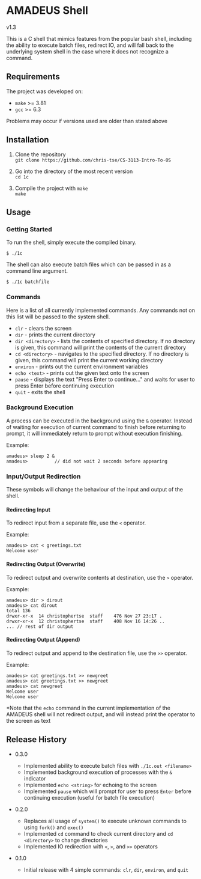 # AMADEUS Shell
v1.3

This is a C shell that mimics features from the popular bash shell, including the ability to execute batch files, redirect IO, and will fall back to the underlying system shell in the case where it does not recognize a command.

## Requirements

The project was developed on:

- `make` >= 3.81
- `gcc` >= 6.3

Problems may occur if versions used are older than stated above


## Installation

1. Clone the repository<br>
`git clone https://github.com/chris-tse/CS-3113-Intro-To-OS`

2. Go into the directory of the most recent version<br>
`cd 1c`

3. Compile the project with `make`<br>
`make`

## Usage

### Getting Started
To run the shell, simply execute the compiled binary.
```
$ ./1c
```
The shell can also execute batch files which can be passed in as a command line argument.
```
$ ./1c batchfile
```
### Commands
Here is a list of all currently implemented commands. Any commands not on this list will be passed to the system shell.

- `clr` - clears the screen
- `dir` - prints the current directory
- `dir <directory>` - lists the contents of specified directory. If no directory is given, this command will print the contents of the current directory
- `cd <directory>` - navigates to the specified directory. If no directory is given, this command will print the current working directory
- `environ` - prints out the current environment variables
- `echo <text>` - prints out the given text onto the screen
- `pause` - displays the text "Press Enter to continue..." and waits for user to press Enter before continuing execution
- `quit` - exits the shell

### Background Execution
A process can be executed in the background using the `&` operator. Instead of waiting for execution of current command to finish before returning to prompt, it will immediately return to prompt without execution finishing.

Example:
```
amadeus> sleep 2 &
amadeus>          // did not wait 2 seconds before appearing
```

### Input/Output Redirection

These symbols will change the behaviour of the input and output of the shell.

#### Redirecting Input
To redirect input from a separate file, use the `<` operator.

Example:
```
amadeus> cat < greetings.txt
Welcome user
```

#### Redirecting Output (Overwrite)
To redirect output and overwrite contents at destination, use the `>` operator.

Example:
```
amadeus> dir > dirout
amadeus> cat dirout
total 136
drwxr-xr-x  14 christophertse  staff    476 Nov 27 23:17 .
drwxr-xr-x  12 christophertse  staff    408 Nov 16 14:26 ..
... // rest of dir output
```

#### Redirecting Output (Append)
To redirect output and append to the destination file, use the `>>` operator.

Example:
```
amadeus> cat greetings.txt >> newgreet
amadeus> cat greetings.txt >> newgreet
amadeus> cat newgreet
Welcome user
Welcome user
```

*Note that the `echo` command in the current implementation of the AMADEUS shell will not redirect output, and will instead print the operator to the screen as text

## Release History

- 0.3.0
    - Implemented ability to execute batch files with `./1c.out <filename>`
    - Implemented background execution of processes with the `&` indicator
    - Implemented `echo <string>` for echoing to the screen
    - Implemented `pause` which will prompt for user to press `Enter` before continuing execution (useful for batch file execution)


- 0.2.0
    - Replaces all usage of `system()` to execute unknown commands to using `fork()` and `exec()`
    - Implemented `cd` command to check current directory and `cd <directory>` to change directories
    - Implemented IO redirection with `<`, `>`, and `>>` operators

- 0.1.0
    - Initial release with 4 simple commands: `clr`, `dir`, `environ`, and `quit`